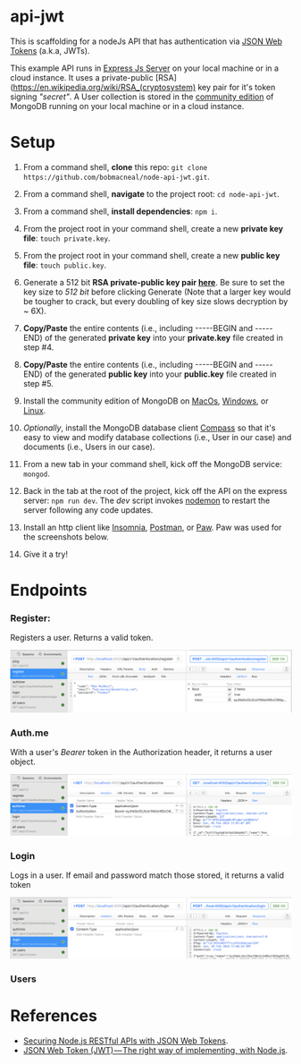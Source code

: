 # api-jwt

This is scaffolding for a nodeJs API that has authentication via 
[JSON Web Tokens](https://en.wikipedia.org/wiki/JSON_Web_Token) (a.k.a, JWTs). 

This example API runs in [Express Js Server](https://expressjs.com/) on your local machine or in a cloud instance. It 
uses a private-public [RSA](https://en.wikipedia.org/wiki/RSA_(cryptosystem) key pair for it's token signing _"secret"_. 
A User collection is stored in the [community edition](https://docs.mongodb.com/manual/administration/install-community/) 
of MongoDB running on your local machine or in a cloud instance.


# Setup

1. From a command shell, **clone** this repo: `git clone https://github.com/bobmacneal/node-api-jwt.git`.
2. From a command shell, **navigate** to the project root: `cd node-api-jwt`.
3. From a command shell, **install dependencies**: `npm i`.
4. From the project root in your command shell, create a new **private key file**: `touch private.key`.
5. From the project root in your command shell, create a new **public key file**: `touch public.key`.
6. Generate a 512 bit **RSA private-public key pair [here](http://travistidwell.com/jsencrypt/demo/)**. Be sure to set
the key size to _512 bit_ before clicking Generate (Note that a larger key would be tougher to crack, but every doubling 
of key size slows decryption by ~ 6X).
7. **Copy/Paste** the entire contents (i.e., including -----BEGIN and -----END) of the generated **private key** into your 
**private.key** file created in step #4.
8. **Copy/Paste** the entire contents (i.e., including -----BEGIN and -----END) of the generated **public key** into your 
**public.key** file created in step #5.
9. Install the community edition of MongoDB on [MacOs](https://docs.mongodb.com/manual/tutorial/install-mongodb-on-os-x/),
   [Windows](https://docs.mongodb.com/manual/tutorial/install-mongodb-on-windows/), or [Linux](https://docs.mongodb.com/manual/administration/install-on-linux/).
10. _Optionally_, install the MongoDB database client [Compass](https://docs.mongodb.com/compass/master/install/) so that
 it's easy to view and modify database collections (i.e., User in our case) and documents (i.e., Users in our case).
   
11. From a new tab in your command shell, kick off the MongoDB service: `mongod`.
12. Back in the tab at the root of the project, kick off the API on the express server: `npm run dev`. The _dev_ script
invokes [nodemon](https://nodemon.io/) to restart the server following any code updates.
13. Install an http client like [Insomnia](https://insomnia.rest/), [Postman](https://www.getpostman.com/downloads/), or 
[Paw](https://paw.cloud/#overview). Paw was used for the screenshots below.
14. Give it a try!


# Endpoints

### Register:
Registers a user. Returns a valid token.

![register new user](/docs/register.png)

### Auth.me
With a user's _Bearer_ token in the Authorization header, it returns a user object.

![get current user with token](/docs/auth.me.png)

### Login
Logs in a user. If email and password match those stored, it returns a valid token

![Login to recieve token](/docs/login.png)

### Users


# References

- [Securing Node.js RESTful APIs with JSON Web Tokens](https://medium.freecodecamp.org/securing-node-js-restful-apis-with-json-web-tokens-9f811a92bb52).  
- [JSON Web Token (JWT) — The right way of implementing, with Node.js](https://medium.com/@siddharthac6/json-web-token-jwt-the-right-way-of-implementing-with-node-js-65b8915d550e).
